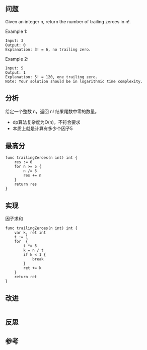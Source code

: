 ## 问题
Given an integer n, return the number of trailing zeroes in n!.

Example 1:
```
Input: 3
Output: 0
Explanation: 3! = 6, no trailing zero.
```

Example 2:
```
Input: 5
Output: 1
Explanation: 5! = 120, one trailing zero.
Note: Your solution should be in logarithmic time complexity.
```

## 分析
给定一个整数 n，返回 n! 结果尾数中零的数量。
- dp算法复杂度为O(n)，不符合要求
- 本质上就是计算有多少个因子5

## 最高分
```golang
func trailingZeroes(n int) int {
    res := 0
    for n >= 5 {
        n /= 5
        res += n
    }
    return res
}
```

## 实现
因子求和
```golang
func trailingZeroes(n int) int {
    var k, ret int
    t := 1
    for  {
        t *= 5
        k = n / t
        if k < 1 {
            break
        }
        ret += k
    }
    return ret
}
```

## 改进
```golang

```

## 反思

## 参考